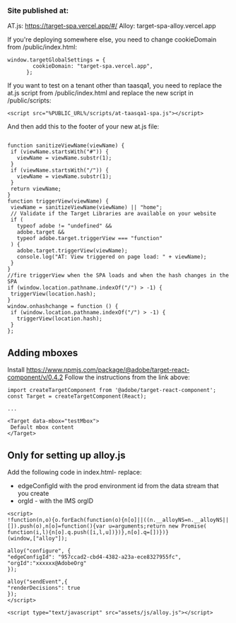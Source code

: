 ### Site published at:

AT.js: https://target-spa.vercel.app/#/
Alloy: target-spa-alloy.vercel.app

If you're deploying somewhere else, you need to change cookieDomain from /public/index.html:

```
window.targetGlobalSettings = {
        cookieDomain: "target-spa.vercel.app",
      };
```

If you want to test on a tenant other than taasqa1, you need to replace the at.js script from /public/index.html and replace the new script in /public/scripts:

```
<script src="%PUBLIC_URL%/scripts/at-taasqa1-spa.js"></script>
```

And then add this to the footer of your new at.js file:

```

function sanitizeViewName(viewName) {
 if (viewName.startsWith("#")) {
   viewName = viewName.substr(1);
 }
 if (viewName.startsWith("/")) {
   viewName = viewName.substr(1);
 }
 return viewName;
}
function triggerView(viewName) {
 viewName = sanitizeViewName(viewName) || "home";
 // Validate if the Target Libraries are available on your website
 if (
   typeof adobe != "undefined" &&
   adobe.target &&
   typeof adobe.target.triggerView === "function"
 ) {
   adobe.target.triggerView(viewName);
   console.log("AT: View triggered on page load: " + viewName);
 }
}
//fire triggerView when the SPA loads and when the hash changes in the SPA
if (window.location.pathname.indexOf("/") > -1) {
 triggerView(location.hash);
}
window.onhashchange = function () {
 if (window.location.pathname.indexOf("/") > -1) {
   triggerView(location.hash);
 }
};
```

## Adding mboxes

Install https://www.npmjs.com/package/@adobe/target-react-component/v/0.4.2
Follow the instructions from the link above:

```
import createTargetComponent from '@adobe/target-react-component';
const Target = createTargetComponent(React);

...

<Target data-mbox="testMbox">
 Default mbox content
</Target>
```

## Only for setting up alloy.js
Add the following code in index.html- replace:
 - edgeConfigId with the prod environment id from the data stream that you create
 - orgId - with the IMS orgID
```
<script>
!function(n,o){o.forEach(function(o){n[o]||((n.__alloyNS=n.__alloyNS||
[]).push(o),n[o]=function(){var u=arguments;return new Promise(
function(i,l){n[o].q.push([i,l,u])})},n[o].q=[])})}
(window,["alloy"]);

alloy("configure", {
"edgeConfigId": "957ccad2-cbd4-4382-a23a-ece8327955fc",
"orgId":"xxxxxx@AdobeOrg"
});

alloy("sendEvent",{
"renderDecisions": true
});
</script>

<script type="text/javascript" src="assets/js/alloy.js"></script>
```
